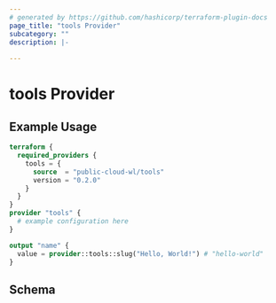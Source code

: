 ```yaml
---
# generated by https://github.com/hashicorp/terraform-plugin-docs
page_title: "tools Provider"
subcategory: ""
description: |-
  
---
```


# tools Provider



## Example Usage

```terraform
terraform {
  required_providers {
    tools = {
      source  = "public-cloud-wl/tools"
      version = "0.2.0"
    }
  }
}
provider "tools" {
  # example configuration here
}

output "name" {
  value = provider::tools::slug("Hello, World!") # "hello-world"
}
```

<!-- schema generated by tfplugindocs -->
## Schema
